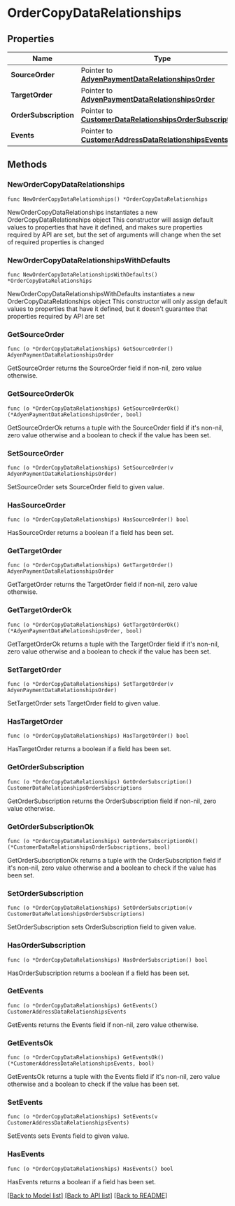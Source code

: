 # OrderCopyDataRelationships

## Properties

Name | Type | Description | Notes
------------ | ------------- | ------------- | -------------
**SourceOrder** | Pointer to [**AdyenPaymentDataRelationshipsOrder**](AdyenPaymentDataRelationshipsOrder.md) |  | [optional] 
**TargetOrder** | Pointer to [**AdyenPaymentDataRelationshipsOrder**](AdyenPaymentDataRelationshipsOrder.md) |  | [optional] 
**OrderSubscription** | Pointer to [**CustomerDataRelationshipsOrderSubscriptions**](CustomerDataRelationshipsOrderSubscriptions.md) |  | [optional] 
**Events** | Pointer to [**CustomerAddressDataRelationshipsEvents**](CustomerAddressDataRelationshipsEvents.md) |  | [optional] 

## Methods

### NewOrderCopyDataRelationships

`func NewOrderCopyDataRelationships() *OrderCopyDataRelationships`

NewOrderCopyDataRelationships instantiates a new OrderCopyDataRelationships object
This constructor will assign default values to properties that have it defined,
and makes sure properties required by API are set, but the set of arguments
will change when the set of required properties is changed

### NewOrderCopyDataRelationshipsWithDefaults

`func NewOrderCopyDataRelationshipsWithDefaults() *OrderCopyDataRelationships`

NewOrderCopyDataRelationshipsWithDefaults instantiates a new OrderCopyDataRelationships object
This constructor will only assign default values to properties that have it defined,
but it doesn't guarantee that properties required by API are set

### GetSourceOrder

`func (o *OrderCopyDataRelationships) GetSourceOrder() AdyenPaymentDataRelationshipsOrder`

GetSourceOrder returns the SourceOrder field if non-nil, zero value otherwise.

### GetSourceOrderOk

`func (o *OrderCopyDataRelationships) GetSourceOrderOk() (*AdyenPaymentDataRelationshipsOrder, bool)`

GetSourceOrderOk returns a tuple with the SourceOrder field if it's non-nil, zero value otherwise
and a boolean to check if the value has been set.

### SetSourceOrder

`func (o *OrderCopyDataRelationships) SetSourceOrder(v AdyenPaymentDataRelationshipsOrder)`

SetSourceOrder sets SourceOrder field to given value.

### HasSourceOrder

`func (o *OrderCopyDataRelationships) HasSourceOrder() bool`

HasSourceOrder returns a boolean if a field has been set.

### GetTargetOrder

`func (o *OrderCopyDataRelationships) GetTargetOrder() AdyenPaymentDataRelationshipsOrder`

GetTargetOrder returns the TargetOrder field if non-nil, zero value otherwise.

### GetTargetOrderOk

`func (o *OrderCopyDataRelationships) GetTargetOrderOk() (*AdyenPaymentDataRelationshipsOrder, bool)`

GetTargetOrderOk returns a tuple with the TargetOrder field if it's non-nil, zero value otherwise
and a boolean to check if the value has been set.

### SetTargetOrder

`func (o *OrderCopyDataRelationships) SetTargetOrder(v AdyenPaymentDataRelationshipsOrder)`

SetTargetOrder sets TargetOrder field to given value.

### HasTargetOrder

`func (o *OrderCopyDataRelationships) HasTargetOrder() bool`

HasTargetOrder returns a boolean if a field has been set.

### GetOrderSubscription

`func (o *OrderCopyDataRelationships) GetOrderSubscription() CustomerDataRelationshipsOrderSubscriptions`

GetOrderSubscription returns the OrderSubscription field if non-nil, zero value otherwise.

### GetOrderSubscriptionOk

`func (o *OrderCopyDataRelationships) GetOrderSubscriptionOk() (*CustomerDataRelationshipsOrderSubscriptions, bool)`

GetOrderSubscriptionOk returns a tuple with the OrderSubscription field if it's non-nil, zero value otherwise
and a boolean to check if the value has been set.

### SetOrderSubscription

`func (o *OrderCopyDataRelationships) SetOrderSubscription(v CustomerDataRelationshipsOrderSubscriptions)`

SetOrderSubscription sets OrderSubscription field to given value.

### HasOrderSubscription

`func (o *OrderCopyDataRelationships) HasOrderSubscription() bool`

HasOrderSubscription returns a boolean if a field has been set.

### GetEvents

`func (o *OrderCopyDataRelationships) GetEvents() CustomerAddressDataRelationshipsEvents`

GetEvents returns the Events field if non-nil, zero value otherwise.

### GetEventsOk

`func (o *OrderCopyDataRelationships) GetEventsOk() (*CustomerAddressDataRelationshipsEvents, bool)`

GetEventsOk returns a tuple with the Events field if it's non-nil, zero value otherwise
and a boolean to check if the value has been set.

### SetEvents

`func (o *OrderCopyDataRelationships) SetEvents(v CustomerAddressDataRelationshipsEvents)`

SetEvents sets Events field to given value.

### HasEvents

`func (o *OrderCopyDataRelationships) HasEvents() bool`

HasEvents returns a boolean if a field has been set.


[[Back to Model list]](../README.md#documentation-for-models) [[Back to API list]](../README.md#documentation-for-api-endpoints) [[Back to README]](../README.md)


